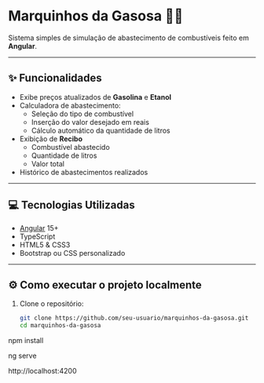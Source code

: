 # Marquinhos da Gasosa 🚗⛽

Sistema simples de simulação de abastecimento de combustíveis feito em **Angular**.

---

## ✨ Funcionalidades

- Exibe preços atualizados de **Gasolina** e **Etanol**
- Calculadora de abastecimento:
    - Seleção do tipo de combustível
    - Inserção do valor desejado em reais
    - Cálculo automático da quantidade de litros
- Exibição de **Recibo**
    - Combustível abastecido
    - Quantidade de litros
    - Valor total
- Histórico de abastecimentos realizados

---

## 💻 Tecnologias Utilizadas

- [Angular](https://angular.io/) 15+
- TypeScript
- HTML5 & CSS3
- Bootstrap ou CSS personalizado

---

## ⚙️ Como executar o projeto localmente

1. Clone o repositório:
   ```bash
   git clone https://github.com/seu-usuario/marquinhos-da-gasosa.git
   cd marquinhos-da-gasosa


npm install

ng serve

http://localhost:4200

